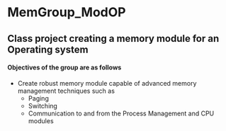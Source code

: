 # MemGroup_ModOP

<h2> Class project creating a memory module for an Operating system </h2>

<h4> Objectives of the group are as follows </h4>

* Create robust memory module capable of advanced memory management techniques such as 
    * Paging
    * Switching
    * Communication to and from the Process Management and CPU modules 
